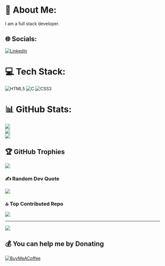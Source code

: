 # 💫 About Me:
I am a full stack developer.


## 🌐 Socials:
[![LinkedIn](https://img.shields.io/badge/LinkedIn-%230077B5.svg?logo=linkedin&logoColor=white)](https://linkedin.com/in/https://github.com/Vidhiagheda1712) 

# 💻 Tech Stack:
![HTML5](https://img.shields.io/badge/html5-%23E34F26.svg?style=for-the-badge&logo=html5&logoColor=white) ![C](https://img.shields.io/badge/c-%2300599C.svg?style=for-the-badge&logo=c&logoColor=white) ![CSS3](https://img.shields.io/badge/css3-%231572B6.svg?style=for-the-badge&logo=css3&logoColor=white)
# 📊 GitHub Stats:
![](https://github-readme-stats.vercel.app/api?username=Vidhiagheda1712&theme=dark&hide_border=false&include_all_commits=true&count_private=true)<br/>
![](https://github-readme-streak-stats.herokuapp.com/?user=Vidhiagheda1712&theme=dark&hide_border=false)<br/>
![](https://github-readme-stats.vercel.app/api/top-langs/?username=Vidhiagheda1712&theme=dark&hide_border=false&include_all_commits=true&count_private=true&layout=compact)

## 🏆 GitHub Trophies
![](https://github-profile-trophy.vercel.app/?username=Vidhiagheda1712&theme=radical&no-frame=false&no-bg=true&margin-w=4)

### ✍️ Random Dev Quote
![](https://quotes-github-readme.vercel.app/api?type=vetical&theme=dark)

### 🔝 Top Contributed Repo
![](https://github-contributor-stats.vercel.app/api?username=Vidhiagheda1712&limit=5&theme=dark&combine_all_yearly_contributions=true)

---
[![](https://visitcount.itsvg.in/api?id=Vidhiagheda1712&icon=0&color=0)](https://visitcount.itsvg.in)

  ## 💰 You can help me by Donating
  [![BuyMeACoffee](https://img.shields.io/badge/Buy%20Me%20a%20Coffee-ffdd00?style=for-the-badge&logo=buy-me-a-coffee&logoColor=black)](https://buymeacoffee.com/vidhi) 

  
<!-- Proudly created with GPRM ( https://gprm.itsvg.in ) -->
